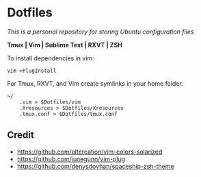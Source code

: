 # Dotfiles
*This is a personal repository for storing Ubuntu configuration files*


**Tmux | Vim | Sublime Text | RXVT | ZSH**

To install dependencies in vim:

    vim +PlugInstall

For Tmux, RXVT, and Vim create symlinks in your home folder.
   
    ~/
        .vim > $Dotfiles/vim
        .Xresources > $Dotfiles/Xresources
        .tmux.conf > $Dotfiles/tmux.conf

## Credit
- https://github.com/altercation/vim-colors-solarized
- https://github.com/junegunn/vim-plug
- https://github.com/denysdovhan/spaceship-zsh-theme
